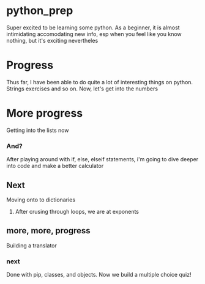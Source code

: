 # python_prep

Super excited to be learning some python. As a beginner, it is almost intimidating accomodating new info, esp when you feel like you know nothing, but it's exciting nevertheles

# Progress
Thus far, I have been able to do quite a lot of interesting things on python. Strings exercises and  so on. Now, let's get into the numbers

# More progress
Getting into the lists now
### And?
After playing around with if, else, elseif statements, i'm going to dive deeper into code and make a better calculator

## Next
Moving onto to dictionaries
1. After crusing through loops, we are at exponents
## more, more, progress
Building a translator
### next
Done with pip, classes, and objects. Now we build a multiple choice quiz!
